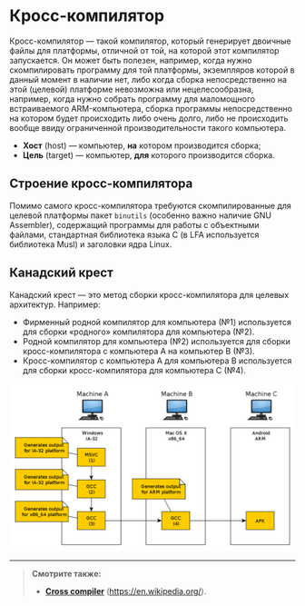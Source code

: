 # Кросс-компилятор

Кросс-компилятор — такой компилятор, который генерирует двоичные файлы для платформы, отличной от той, на которой этот компилятор запускается. Он может быть полезен, например, когда нужно скомпилировать программу для той платформы, экземпляров которой в данный момент в наличии нет, либо когда сборка непосредственно на этой (целевой) платформе невозможна или нецелесообразна, например, когда нужно собрать программу для маломощного встраиваемого ARM-компьютера, сборка программы непосредственно на котором будет происходить либо очень долго, либо не происходить вообще ввиду ограниченной производительности такого компьютера.

- **Хост** (host) — компьютер, **на** котором производится сборка;
- **Цель** (target) — компьютер, **для** которого производится сборка.

## Строение кросс-компилятора

Помимо самог*о* кросс-компилятора требуются скомпилированные для целевой платформы пакет `binutils` (особенно важно наличие GNU Assembler), содержащий программы для работы с объектными файлами, стандартная библиотека языка С (в LFA используется библиотека Musl) и заголовки ядра Linux.

## Канадский крест

Канадский крест — это метод сборки кросс-компилятора для целевых архитектур. Например:

- Фирменный родной компилятор для компьютера (№1) используется для сборки «родного» компилятора для компьютера (№2).
- Родной компилятор для компьютера (№2) используется для сборки кросс-компилятора с компьютера A на компьютер B (№3).
- Кросс-компилятор с компьютера A для компьютера B используется для сборки кросс-компилятора для компьютера C (№4).

![](pic/canadian_cross.png)

---

> **Смотрите также:**
>
> - [**Cross compiler**](https://en.wikipedia.org/wiki/Cross_compiler) (<https://en.wikipedia.org/>).
